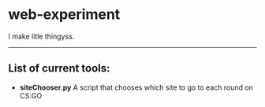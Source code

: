 # web-experiment

I make litle thingyss.

--------------------------------------------------------------------------------

## **List of current tools:**

- **siteChooser.py** A script that chooses which site to go to each round on CS:GO
